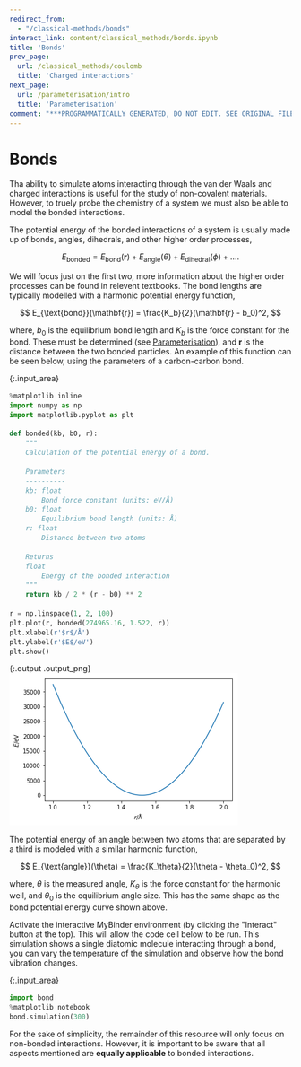 ```yaml
---
redirect_from:
  - "/classical-methods/bonds"
interact_link: content/classical_methods/bonds.ipynb
title: 'Bonds'
prev_page:
  url: /classical_methods/coulomb
  title: 'Charged interactions'
next_page:
  url: /parameterisation/intro
  title: 'Parameterisation'
comment: "***PROGRAMMATICALLY GENERATED, DO NOT EDIT. SEE ORIGINAL FILES IN /content***"
---
```


# Bonds

Tha ability to simulate atoms interacting through the van der Waals and charged interactions is useful for the study of non-covalent materials. 
However, to truely probe the chemistry of a system we must also be able to model the bonded interactions. 

The potential energy of the bonded interactions of a system is usually made up of bonds, angles, dihedrals, and other higher order processes,

$$ E_{\text{bonded}} = E_{\text{bond}}(\mathbf{r}) + E_{\text{angle}}(\theta) + E_{\text{dihedral}}(\phi) + \ldots . $$

We will focus just on the first two, more information about the higher order processes can be found in relevent textbooks. 
The bond lengths are typically modelled with a harmonic potential energy function, 

$$ E_{\text{bond}}(\mathbf{r}) = \frac{K_b}{2}(\mathbf{r} - b_0)^2, $$

where, $b_0$ is the equilibrium bond length and $K_b$ is the force constant for the bond. 
These must be determined (see [Parameterisation](http://pythoninchemistry.org/sim_and_scat/parameterisation/intro)), and $\mathbf{r}$ is the distance between the two bonded particles. 
An example of this function can be seen below, using the parameters of a carbon-carbon bond.



{:.input_area}
```python
%matplotlib inline
import numpy as np
import matplotlib.pyplot as plt

def bonded(kb, b0, r):
    """
    Calculation of the potential energy of a bond.
    
    Parameters
    ----------
    kb: float
        Bond force constant (units: eV/Å)
    b0: float 
        Equilibrium bond length (units: Å)
    r: float
        Distance between two atoms
    
    Returns
    float
        Energy of the bonded interaction
    """
    return kb / 2 * (r - b0) ** 2

r = np.linspace(1, 2, 100)
plt.plot(r, bonded(274965.16, 1.522, r))
plt.xlabel(r'$r$/Å')
plt.ylabel(r'$E$/eV')
plt.show()
```



{:.output .output_png}
![png](../images/classical_methods/bonds_1_0.png)



The potential energy of an angle between two atoms that are separated by a third is modeled with a similar harmonic function, 

$$ E_{\text{angle}}(\theta) = \frac{K_\theta}{2}(\theta - \theta_0)^2, $$

where, $\theta$ is the measured angle, $K_\theta$ is the force constant for the harmonic well, and $\theta_0$ is the equilibrium angle size. 
This has the same shape as the bond potential energy curve shown above.

Activate the interactive MyBinder environment (by clicking the "Interact" button at the top). 
This will allow the code cell below to be run. 
This simulation shows a single diatomic molecule interacting through a bond, you can vary the temperature of the simulation and observe how the bond vibration changes. 



{:.input_area}
```python
import bond
%matplotlib notebook
bond.simulation(300)
```


For the sake of simplicity, the remainder of this resource will only focus on non-bonded interactions. 
However, it is important to be aware that all aspects mentioned are **equally applicable** to bonded interactions.

